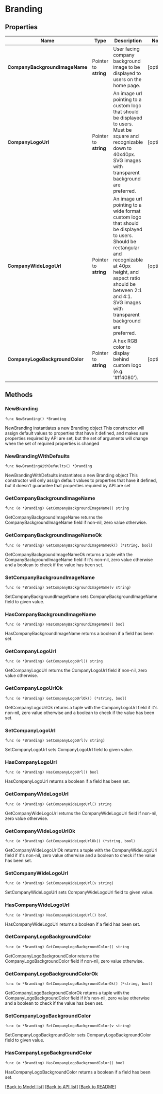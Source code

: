 # Branding

## Properties

Name | Type | Description | Notes
------------ | ------------- | ------------- | -------------
**CompanyBackgroundImageName** | Pointer to **string** | User facing company background image to be displayed to users on the home page. | [optional] 
**CompanyLogoUrl** | Pointer to **string** | An image url pointing to a custom logo that should be displayed to users. Must be square and recognizable down to 40x40px. SVG images with transparent background are preferred. | [optional] 
**CompanyWideLogoUrl** | Pointer to **string** | An image url pointing to a wide format custom logo that should be displayed to users. Should be rectangular and recognizable at 40px height, and aspect ratio should be between 2:1 and 4:1. SVG images with transparent background are preferred. | [optional] 
**CompanyLogoBackgroundColor** | Pointer to **string** | A hex RGB color to display behind custom logo (e.g. &#39;#ff4080&#39;). | [optional] 

## Methods

### NewBranding

`func NewBranding() *Branding`

NewBranding instantiates a new Branding object
This constructor will assign default values to properties that have it defined,
and makes sure properties required by API are set, but the set of arguments
will change when the set of required properties is changed

### NewBrandingWithDefaults

`func NewBrandingWithDefaults() *Branding`

NewBrandingWithDefaults instantiates a new Branding object
This constructor will only assign default values to properties that have it defined,
but it doesn't guarantee that properties required by API are set

### GetCompanyBackgroundImageName

`func (o *Branding) GetCompanyBackgroundImageName() string`

GetCompanyBackgroundImageName returns the CompanyBackgroundImageName field if non-nil, zero value otherwise.

### GetCompanyBackgroundImageNameOk

`func (o *Branding) GetCompanyBackgroundImageNameOk() (*string, bool)`

GetCompanyBackgroundImageNameOk returns a tuple with the CompanyBackgroundImageName field if it's non-nil, zero value otherwise
and a boolean to check if the value has been set.

### SetCompanyBackgroundImageName

`func (o *Branding) SetCompanyBackgroundImageName(v string)`

SetCompanyBackgroundImageName sets CompanyBackgroundImageName field to given value.

### HasCompanyBackgroundImageName

`func (o *Branding) HasCompanyBackgroundImageName() bool`

HasCompanyBackgroundImageName returns a boolean if a field has been set.

### GetCompanyLogoUrl

`func (o *Branding) GetCompanyLogoUrl() string`

GetCompanyLogoUrl returns the CompanyLogoUrl field if non-nil, zero value otherwise.

### GetCompanyLogoUrlOk

`func (o *Branding) GetCompanyLogoUrlOk() (*string, bool)`

GetCompanyLogoUrlOk returns a tuple with the CompanyLogoUrl field if it's non-nil, zero value otherwise
and a boolean to check if the value has been set.

### SetCompanyLogoUrl

`func (o *Branding) SetCompanyLogoUrl(v string)`

SetCompanyLogoUrl sets CompanyLogoUrl field to given value.

### HasCompanyLogoUrl

`func (o *Branding) HasCompanyLogoUrl() bool`

HasCompanyLogoUrl returns a boolean if a field has been set.

### GetCompanyWideLogoUrl

`func (o *Branding) GetCompanyWideLogoUrl() string`

GetCompanyWideLogoUrl returns the CompanyWideLogoUrl field if non-nil, zero value otherwise.

### GetCompanyWideLogoUrlOk

`func (o *Branding) GetCompanyWideLogoUrlOk() (*string, bool)`

GetCompanyWideLogoUrlOk returns a tuple with the CompanyWideLogoUrl field if it's non-nil, zero value otherwise
and a boolean to check if the value has been set.

### SetCompanyWideLogoUrl

`func (o *Branding) SetCompanyWideLogoUrl(v string)`

SetCompanyWideLogoUrl sets CompanyWideLogoUrl field to given value.

### HasCompanyWideLogoUrl

`func (o *Branding) HasCompanyWideLogoUrl() bool`

HasCompanyWideLogoUrl returns a boolean if a field has been set.

### GetCompanyLogoBackgroundColor

`func (o *Branding) GetCompanyLogoBackgroundColor() string`

GetCompanyLogoBackgroundColor returns the CompanyLogoBackgroundColor field if non-nil, zero value otherwise.

### GetCompanyLogoBackgroundColorOk

`func (o *Branding) GetCompanyLogoBackgroundColorOk() (*string, bool)`

GetCompanyLogoBackgroundColorOk returns a tuple with the CompanyLogoBackgroundColor field if it's non-nil, zero value otherwise
and a boolean to check if the value has been set.

### SetCompanyLogoBackgroundColor

`func (o *Branding) SetCompanyLogoBackgroundColor(v string)`

SetCompanyLogoBackgroundColor sets CompanyLogoBackgroundColor field to given value.

### HasCompanyLogoBackgroundColor

`func (o *Branding) HasCompanyLogoBackgroundColor() bool`

HasCompanyLogoBackgroundColor returns a boolean if a field has been set.


[[Back to Model list]](../README.md#documentation-for-models) [[Back to API list]](../README.md#documentation-for-api-endpoints) [[Back to README]](../README.md)


